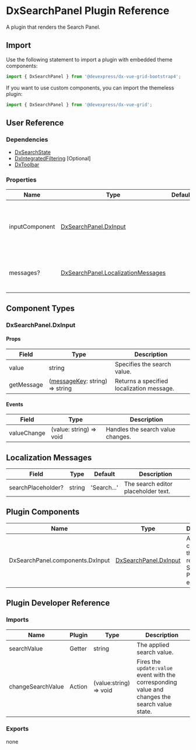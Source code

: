 # DxSearchPanel Plugin Reference

A plugin that renders the Search Panel.

## Import

Use the following statement to import a plugin with embedded theme components:

```js
import { DxSearchPanel } from '@devexpress/dx-vue-grid-bootstrap4';
```

If you want to use custom components, you can import the themeless plugin:

```js
import { DxSearchPanel } from '@devexpress/dx-vue-grid';
```

## User Reference

### Dependencies

- [DxSearchState](search-state.md)
- [DxIntegratedFiltering](integrated-filtering.md) [Optional]
- [DxToolbar](toolbar.md)

### Properties

Name | Type | Default | Description
-----|------|---------|------------
inputComponent | [DxSearchPanel.DxInput](#dxsearchpaneldxinput) | | A component that renders the Search Panel input element.
messages? | [DxSearchPanel.LocalizationMessages](#localization-messages) | | An object that specifies localization messages.

## Component Types

### DxSearchPanel.DxInput

#### Props

Field | Type | Description
------|------|------------
value | string | Specifies the search value.
getMessage | ([messageKey](#localization-messages): string) => string | Returns a specified localization message.

#### Events

Field | Type | Description
------|------|------------
valueChange | (value: string) => void | Handles the search value changes.

## Localization Messages

Field | Type | Default | Description
------|------|---------|------------
searchPlaceholder? | string | 'Search...' | The search editor placeholder text.

## Plugin Components

Name | Type | Description
-----|------|------------
DxSearchPanel.components.DxInput | [DxSearchPanel.DxInput](#dxsearchpaneldxinput) | A component that renders the Search Panel input element.

## Plugin Developer Reference

### Imports

Name | Plugin | Type | Description
-----|--------|------|------------
searchValue | Getter | string | The applied search value.
changeSearchValue | Action | (value:string) => void | Fires the `update:value` event with the corresponding value and changes the search value state.

### Exports

none
